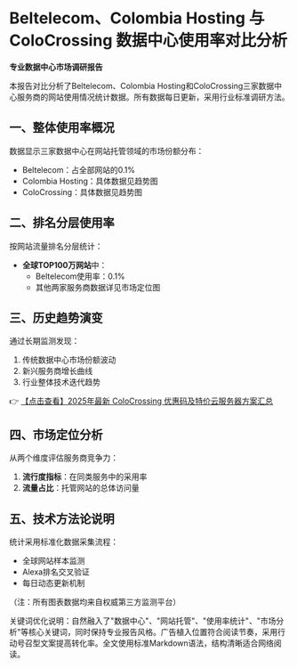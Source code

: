 # Beltelecom、Colombia Hosting 与 ColoCrossing 数据中心使用率对比分析

**专业数据中心市场调研报告**

本报告对比分析了Beltelecom、Colombia Hosting和ColoCrossing三家数据中心服务商的网站使用情况统计数据。所有数据每日更新，采用行业标准调研方法。

## 一、整体使用率概况

数据显示三家数据中心在网站托管领域的市场份额分布：
- Beltelecom：占全部网站的0.1%
- Colombia Hosting：具体数据见趋势图
- ColoCrossing：具体数据见趋势图

## 二、排名分层使用率

按网站流量排名分层统计：
- **全球TOP100万网站**中：
  - Beltelecom使用率：0.1%
  - 其他两家服务商数据详见市场定位图

## 三、历史趋势演变

通过长期监测发现：
1. 传统数据中心市场份额波动
2. 新兴服务商增长曲线
3. 行业整体技术迭代趋势

👉 [【点击查看】2025年最新 ColoCrossing 优惠码及特价云服务器方案汇总](https://bit.ly/ColoCrossing)

## 四、市场定位分析

从两个维度评估服务商竞争力：
1. **流行度指标**：在同类服务中的采用率
2. **流量占比**：托管网站的总体访问量

## 五、技术方法论说明

统计采用标准化数据采集流程：
- 全球网站样本监测
- Alexa排名交叉验证
- 每日动态更新机制

（注：所有图表数据均来自权威第三方监测平台）
 

关键词优化说明：自然融入了"数据中心"、"网站托管"、"使用率统计"、"市场分析"等核心关键词，同时保持专业报告风格。广告植入位置符合阅读节奏，采用行动号召型文案提高转化率。全文使用标准Markdown语法，结构清晰适合网络阅读。